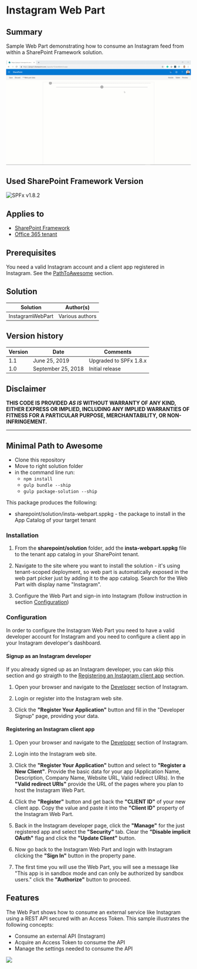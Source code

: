 # Instagram Web Part

## Summary

Sample Web Part demonstrating how to consume an Instagram feed from within a SharePoint Framework solution.

![Instagram Web Part in action](./assets/InstagramWebPartIntroVideo.gif)

## Used SharePoint Framework Version 

![SPFx v1.8.2](https://img.shields.io/badge/SPFx-1.8.2-green.svg)

## Applies to

* [SharePoint Framework](https://dev.office.com/sharepoint)
* [Office 365 tenant](https://dev.office.com/sharepoint/docs/spfx/set-up-your-development-environment)

## Prerequisites

You need a valid Instagram account and a client app registered in Instagram. See the [PathToAwesome](#PathToAwesome) section.

## Solution

Solution|Author(s)
--------|---------
InstagramWebPart| Various authors

## Version history

Version|Date|Comments
-------|----|--------
1.1|June 25, 2019|Upgraded to SPFx 1.8.x
1.0|September 25, 2018|Initial release

## Disclaimer

**THIS CODE IS PROVIDED *AS IS* WITHOUT WARRANTY OF ANY KIND, EITHER EXPRESS OR IMPLIED, INCLUDING ANY IMPLIED WARRANTIES OF FITNESS FOR A PARTICULAR PURPOSE, MERCHANTABILITY, OR NON-INFRINGEMENT.**

---

<a name="PathToAwesome"></a>
## Minimal Path to Awesome

* Clone this repository
* Move to right solution folder
* in the command line run:
  * `npm install`
  * `gulp bundle --ship`
  * `gulp package-solution --ship`

This package produces the following:

* sharepoint/solution/insta-webpart.sppkg - the package to install in the App Catalog of your target tenant

### Installation

1. From the **sharepoint/solution** folder, add the **insta-webpart.sppkg** file to the tenant app catalog in your SharePoint tenant.

2. Navigate to the site where you want to install the solution - it's using tenant-scoped deployment, so web part is automatically exposed in the web part picker just by adding it to the app catalog. Search for the Web Part with display name "Instagram".

3. Configure the Web Part and sign-in into Instagram (follow instruction in section [Configuration](#Configuration))

<a name="Configuration"></a>
### Configuration

In order to configure the Instagram Web Part you need to have a valid developer account for Instagram and you need to configure a client app in your Instagram developer's dashboard.

#### Signup as an Instagram developer

If you already signed up as an Instagram developer, you can skip this section and go straigth to the [Registering an Instagram client app](#RegisteringClientApp) section.

1. Open your browser and navigate to the [Developer](https://www.instagram.com/developer/) section of Instagram.

2. Login or register into the Instagram web site.

3. Click the **"Register Your Application"** button and fill in the "Developer Signup" page, providing your data.

<a name="RegisteringClientApp"></a>
#### Registering an Instagram client app

1. Open your browser and navigate to the [Developer](https://www.instagram.com/developer/) section of Instagram.

2. Login into the Instagram web site.

3. Click the **"Register Your Application"** button and select to **"Register a New Client"**. Provide the basic data for your app (Application Name, Description, Company Name, Website URL, Valid redirect URIs). In the **"Valid redirect URIs"** provide the URL of the pages where you plan to host the Instagram Web Part.

4. Click the **"Register"** button and get back the **"CLIENT ID"** of your new client app. Copy the value and paste it into the **"Client ID"** property of the Instagram Web Part.

5. Back in the Instagram developer page, click the **"Manage"** for the just registered app and select the **"Security"** tab. Clear the **"Disable implicit OAuth"** flag and click the **"Update Client"** button.

6. Now go back to the Instagram Web Part and login with Instagram clicking the **"Sign In"** button in the property pane.

7. The first time you will use the Web Part, you will see a message like "This app is in sandbox mode and can only be authorized by sandbox users." click the **"Authorize"** button to proceed.

## Features

The Web Part shows how to consume an external service like Instagram using a REST API secured with an Access Token.
This sample illustrates the following concepts:

* Consume an external API (Instagram)
* Acquire an Access Token to consume the API
* Manage the settings needed to consume the API

<img src="https://telemetry.sharepointpnp.com/sp-dev-solutions/solutions/InstagramWebPart" />